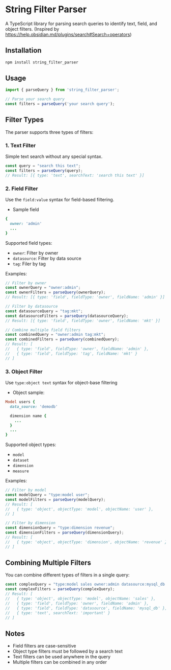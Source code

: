 # String Filter Parser

A TypeScript library for parsing search queries to identify text, field, and object filters. (Inspired by https://help.obsidian.md/plugins/search#Search+operators)

## Installation

```bash
npm install string_filter_parser
```

## Usage

```typescript
import { parseQuery } from 'string_filter_parser';

// Parse your search query
const filters = parseQuery('your search query');
```

## Filter Types

The parser supports three types of filters:

### 1. Text Filter

Simple text search without any special syntax.

```typescript
const query = "search this text";
const filters = parseQuery(query);
// Result: [{ type: 'text', searchText: 'search this text' }]
```

### 2. Field Filter
Use the `field:value` syntax for field-based filtering.

- Sample field
```ruby
{
  owner: 'admin'
  ...
}
```

Supported field types:
- `owner`: Filter by owner
- `datasource`: Filter by data source
- `tag`: Filer by tag

Examples:
```typescript
// Filter by owner
const ownerQuery = "owner:admin";
const ownerFilters = parseQuery(ownerQuery);
// Result: [{ type: 'field', fieldType: 'owner', fieldName: 'admin' }]

// Filter by datasource
const datasourceQuery = "tag:mkt";
const datasourceFilters = parseQuery(datasourceQuery);
// Result: [{ type: 'field', fieldType: 'owner', fieldName: 'mkt' }]

// Combine multiple field filters
const combinedQuery = "owner:admin tag:mkt";
const combinedFilters = parseQuery(combinedQuery);
// Result: [
//   { type: 'field', fieldType: 'owner', fieldName: 'admin' },
//   { type: 'field', fieldType: 'tag', fieldName: 'mkt' }
// ]
```

### 3. Object Filter
Use `type:object text` syntax for object-base filtering

- Object sample:
```ruby
Model users {
  data_source: 'demodb'

  dimension name {
    ...
  }
  ...
}
```


Supported object types:
- `model`
- `dataset`
- `dimension`
- `measure`

Examples:
```typescript
// Filter by model
const modelQuery = "type:model user";
const modelFilters = parseQuery(modelQuery);
// Result: [
//   { type: 'object', objectType: 'model', objectName: 'user' },
// ]

// Filter by dimension
const dimensionQuery = "type:dimension revenue";
const dimensionFilters = parseQuery(dimensionQuery);
// Result: [
//   { type: 'object', objectType: 'dimension', objectName: 'revenue' },
// ]
```

## Combining Multiple Filters

You can combine different types of filters in a single query:

```typescript
const complexQuery = "type:model sales owner:admin datasource:mysql_db important";
const complexFilters = parseQuery(complexQuery);
// Result: [
//   { type: 'object', objectType: 'model', objectName: 'sales' },
//   { type: 'field', fieldType: 'owner', fieldName: 'admin' },
//   { type: 'field', fieldType: 'datasource', fieldName: 'mysql_db' },
//   { type: 'text', searchText: 'important' }
// ]
```

## Notes

- Field filters are case-sensitive
- Object type filters must be followed by a search text
- Text filters can be used anywhere in the query
- Multiple filters can be combined in any order 